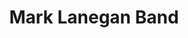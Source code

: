 ---
title: "Mark Lanegan Band"
summary: ""
image: "mark-lanegan-band.jpg"
apple_music_artist_url: "https://music.apple.com/gb/artist/mark-lanegan-band/480176938"
---